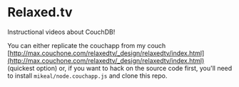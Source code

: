 # Relaxed.tv

Instructional videos about CouchDB!

You can either replicate the couchapp from my couch [http://max.couchone.com/relaxedtv/_design/relaxedtv/index.html](http://max.couchone.com/relaxedtv/_design/relaxedtv/index.html) (quickest option) or, if you want to hack on the source code first, you'll need to install `mikeal/node.couchapp.js` and clone this repo.